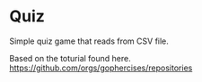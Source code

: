 # Quiz
Simple quiz game that reads from CSV file. 

Based on the toturial found here.
https://github.com/orgs/gophercises/repositories

